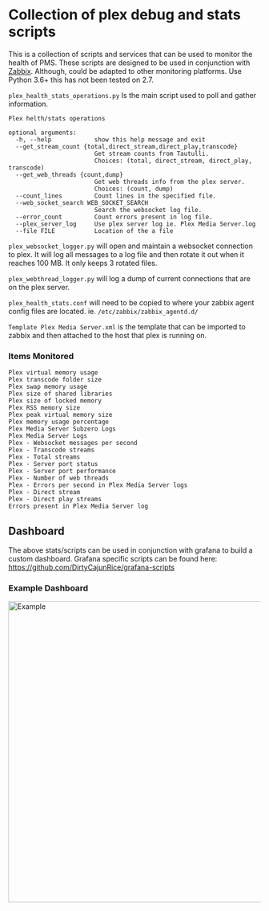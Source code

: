 # Collection of plex debug and stats scripts
This is a collection of scripts and services that can be used to monitor the health of PMS. These scripts are designed to be used in conjunction with [Zabbix](https://www.zabbix.com/). Although, could be adapted to other monitoring platforms. Use Python 3.6+ this has not been tested on 2.7.

`plex_health_stats_operations.py` Is the main script used to poll and gather information.

```
Plex helth/stats operations

optional arguments:
  -h, --help            show this help message and exit
  --get_stream_count {total,direct_stream,direct_play,transcode}
                        Get stream counts from Tautulli.
                        Choices: (total, direct_stream, direct_play, transcode)
  --get_web_threads {count,dump}
                        Get web threads info from the plex server.
                        Choices: (count, dump)
  --count_lines         Count lines in the specified file.
  --web_socket_search WEB_SOCKET_SEARCH
                        Search the websocket log file.
  --error_count         Count errors present in log file.
  --plex_server_log     Use plex server log ie. Plex Media Server.log
  --file FILE           Location of the a file
```
`plex_websocket_logger.py` will open and maintain a websocket connection to plex. It will log all messages to a log file and then rotate it out when it reaches 100 MB. It only keeps 3 rotated files.

`plex_webthread_logger.py` will log a dump of current connections that are on the plex server.

`plex_health_stats.conf` will need to be copied to where your zabbix agent config files are located. ie. `/etc/zabbix/zabbix_agentd.d/`

`Template Plex Media Server.xml` is the template that can be imported to zabbix and then attached to the host that plex is running on.

### Items Monitored
```
Plex virtual memory usage
Plex transcode folder size
Plex swap memory usage
Plex size of shared libraries
Plex size of locked memory
Plex RSS memory size
Plex peak virtual memory size
Plex memory usage percentage
Plex Media Server Subzero Logs
Plex Media Server Logs
Plex - Websocket messages per second
Plex - Transcode streams
Plex - Total streams
Plex - Server port status
Plex - Server port performance
Plex - Number of web threads
Plex - Errors per second in Plex Media Server logs
Plex - Direct stream
Plex - Direct play streams
Errors present in Plex Media Server log
```

## Dashboard
The above stats/scripts can be used in conjunction with grafana to build a custom dashboard. Grafana specific scripts can be found here: https://github.com/DirtyCajunRice/grafana-scripts

### Example Dashboard
<img width="600" alt="Example" src="https://i.imgur.com/hqlTkfS.png">
